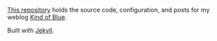 [This repository](http://github.com/billturner/kindofblue.com) holds the source code, configuration, and posts for my weblog [Kind of Blue](http://kindofblue.com/).

Built with [Jekyll](https://jekyllrb.com/).

